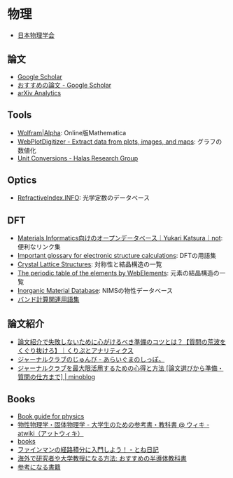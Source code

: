 # 物理
* [日本物理学会](https://sso.jps.or.jp/openam/UI/Login)

## 論文
* [Google Scholar](https://scholar.google.com/?authuser=1)
* [おすすめの論文 \- Google Scholar](https://scholar.google.com/scholar?sciupd=1&authuser=1)
* [arXiv Analytics](http://arxitics.com/)

## Tools
* [Wolfram\|Alpha](https://www.wolframalpha.com/): Online版Mathematica
* [WebPlotDigitizer \- Extract data from plots, images, and maps](https://automeris.io/WebPlotDigitizer/): グラフの数値化
* [Unit Conversions - Halas Research Group](http://halas.rice.edu/conversions)

## Optics
* [RefractiveIndex.INFO](https://refractiveindex.info/): 光学定数のデータベース

## DFT
* [Materials Informatics向けのオープンデータベース｜Yukari Katsura｜not](https://note.com/yukarikatsura/n/nd11ed7fdca84): 便利なリンク集
* [Important glossary for electronic structure calculations](http://www.bandstructure.jp/INTRO/yogo.html): DFTの用語集
* [Crystal Lattice Structures](https://www.atomic-scale-physics.de/lattice/index.html): 対称性と結晶構造の一覧
* [The periodic table of the elements by WebElements](https://www.webelements.com/): 元素の結晶構造の一覧
* [Inorganic Material Database](https://crystdb.nims.go.jp/crystdb/search-materials): NIMSの物性データベース
* [バンド計算関連用語集](http://www.bandstructure.jp/INTRO/yogo.html)

## 論文紹介
* [論文紹介で失敗しないために心がけるべき準備のコツとは？【質問の荒波をくぐり抜けろ】｜くりぷとアナリティクス](https://www.cryptocurrency-bioresearch.com/journalclub-knowhow)
* [ジャーナルクラブのじゅんび \- あらいぐまのしっぽ。](https://blog.goo.ne.jp/for-your-impression/e/4b0ed5f78042c74e3f30c65c073e0d02)
* [ジャーナルクラブを最大限活用するための心得と方法 \[論文選びから準備・質問の仕方まで\] \| minoblog](https://ocoshite.me/how-to-introduce-research-papers)

## Books
* [Book guide for physics](http://maya.phys.kyushu-u.ac.jp/~knomura/research/guide-phys/bookguide-phys.shtml.ja)
* [物性物理学・固体物理学 \- 大学生のための参考書・教科書 @ ウィキ \- atwiki（アットウィキ）](https://w.atwiki.jp/physicswiki/sp/pages/23.html)
* [books](https://as2.c.u-tokyo.ac.jp/~shmz/books.html)
* [ファインマンの経路積分に入門しよう！ \- とね日記](https://blog.goo.ne.jp/ktonegaw/e/0f47de5854daf4eb38339a73791544a8)
* [海外で研究者や大学教授になる方法: おすすめの半導体教科書](https://life-of-regret.blogspot.com/2016/02/blog-post.html)
* [参考になる書籍](https://natsuhaze.jp/rf/books.htm)
